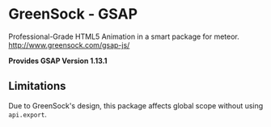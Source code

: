 GreenSock - GSAP
=====================================

Professional-Grade HTML5 Animation in a smart package for meteor.
http://www.greensock.com/gsap-js/

__Provides GSAP Version 1.13.1__

## Limitations
Due to GreenSock's design, this package affects global scope without using `api.export`.
